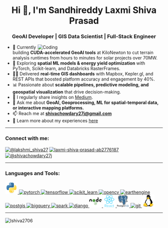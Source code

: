 <h1 align="center">Hi 👋, I'm Sandhireddy Laxmi Shiva Prasad</h1>
<h3 align="center">GeoAI Developer | GIS Data Scientist | Full-Stack Engineer</h3>
<img align="right" alt="Coding" width="400" src="[https://drive.google.com/file/d/1auLqVJ8z3gNczm7VCmhp8ZOb_o3nz9Tj/view?usp=drive_link](https://drive.google.com/file/d/1auLqVJ8z3gNczm7VCmhp8ZOb_o3nz9Tj/view?usp=sharing)">

- 🔭 Currently building **CUDA-accelerated GeoAI tools** at KiloNewton to cut terrain analysis runtimes from hours to minutes for solar projects over 70MW.
- 🌱 Exploring **spatial ML models & energy yield optimization** with PyTorch, Scikit-learn, and Databricks RasterFrames.
- 👨‍💻 Delivered **real-time GIS dashboards** with Mapbox, Kepler.gl, and REST APIs that boosted platform accuracy and engagement by 40%.
- 📊 Passionate about **scalable pipelines, predictive modeling, and geospatial visualization** that drive decision-making.
- 📝 I regularly share insights on [Medium](https://medium.com/@shivachowdary27j).
- 💬 Ask me about **GeoAI, Geoprocessing, ML for spatial-temporal data, or interactive mapping platforms.**
- 📫 Reach me at **shivachowdary27j@gmail.com**
- 📄 Learn more about my experiences [here](https://drive.google.com/file/d/1areFPh6gJGqZcis8h-4Ivmw3DMy5_857/view?usp=sharing)

---

<h3 align="left">Connect with me:</h3>
<p align="left">
<a href="https://twitter.com/@lakshmi_shiva27" target="blank"><img align="center" src="https://raw.githubusercontent.com/rahuldkjain/github-profile-readme-generator/master/src/images/icons/Social/twitter.svg" alt="@lakshmi_shiva27" height="30" width="40" /></a>
<a href="https://linkedin.com/in/laxmi-shiva-prasad-ab2776187" target="blank"><img align="center" src="https://raw.githubusercontent.com/rahuldkjain/github-profile-readme-generator/master/src/images/icons/Social/linked-in-alt.svg" alt="laxmi-shiva-prasad-ab2776187" height="30" width="40" /></a>
<a href="https://medium.com/@shivachowdary27j" target="blank"><img align="center" src="https://raw.githubusercontent.com/rahuldkjain/github-profile-readme-generator/master/src/images/icons/Social/medium.svg" alt="@shivachowdary27j" height="30" width="40" /></a>
</p>

---

<h3 align="left">Languages and Tools:</h3>
<p align="left"> 
<a href="https://www.python.org" target="_blank" rel="noreferrer"> <img src="https://raw.githubusercontent.com/devicons/devicon/master/icons/python/python-original.svg" alt="python" width="40" height="40"/> </a> 
<a href="https://pytorch.org/" target="_blank" rel="noreferrer"> <img src="https://www.vectorlogo.zone/logos/pytorch/pytorch-icon.svg" alt="pytorch" width="40" height="40"/> </a> 
<a href="https://www.tensorflow.org" target="_blank" rel="noreferrer"> <img src="https://www.vectorlogo.zone/logos/tensorflow/tensorflow-icon.svg" alt="tensorflow" width="40" height="40"/> </a> 
<a href="https://scikit-learn.org/" target="_blank" rel="noreferrer"> <img src="https://upload.wikimedia.org/wikipedia/commons/0/05/Scikit_learn_logo_small.svg" alt="scikit_learn" width="40" height="40"/> </a> 
<a href="https://opencv.org/" target="_blank" rel="noreferrer"> <img src="https://upload.wikimedia.org/wikipedia/commons/3/32/OpenCV_Logo_with_text_svg_version.svg" alt="opencv" width="40" height="40"/> </a> 
<a href="https://earthengine.google.com/" target="_blank" rel="noreferrer"> <img src="https://raw.githubusercontent.com/google/earthengine-api/master/python/examples/data/ee-logo.png" alt="earthengine" width="40" height="40"/> </a> 
<a href="https://postgis.net/" target="_blank" rel="noreferrer"> <img src="https://raw.githubusercontent.com/postgis/postgis/main/doc/images/postgis-logo.png" alt="postgis" width="40" height="40"/> </a> 
<a href="https://cloud.google.com/bigquery" target="_blank" rel="noreferrer"> <img src="https://www.vectorlogo.zone/logos/google_bigquery/google_bigquery-icon.svg" alt="bigquery" width="40" height="40"/> </a> 
<a href="https://spark.apache.org/" target="_blank" rel="noreferrer"> <img src="https://www.vectorlogo.zone/logos/apache_spark/apache_spark-icon.svg" alt="spark" width="40" height="40"/> </a> 
<a href="https://www.djangoproject.com/" target="_blank" rel="noreferrer"> <img src="https://cdn.worldvectorlogo.com/logos/django.svg" alt="django" width="40" height="40"/> </a> 
<a href="https://nodejs.org" target="_blank" rel="noreferrer"> <img src="https://raw.githubusercontent.com/devicons/devicon/master/icons/nodejs/nodejs-original-wordmark.svg" alt="nodejs" width="40" height="40"/> </a> 
<a href="https://reactjs.org/" target="_blank" rel="noreferrer"> <img src="https://raw.githubusercontent.com/devicons/devicon/master/icons/react/react-original-wordmark.svg" alt="react" width="40" height="40"/> </a> 
<a href="https://www.postgresql.org/" target="_blank" rel="noreferrer"> <img src="https://raw.githubusercontent.com/devicons/devicon/master/icons/postgresql/postgresql-original-wordmark.svg" alt="postgresql" width="40" height="40"/> </a> 
<a href="https://git-scm.com/" target="_blank" rel="noreferrer"> <img src="https://www.vectorlogo.zone/logos/git-scm/git-scm-icon.svg" alt="git" width="40" height="40"/> </a> 
<a href="https://www.linux.org/" target="_blank" rel="noreferrer"> <img src="https://raw.githubusercontent.com/devicons/devicon/master/icons/linux/linux-original.svg" alt="linux" width="40" height="40"/> </a> 
</p>

---

<p><img align="center" src="https://github-readme-stats.vercel.app/api/top-langs?username=lshiva2706&show_icons=true&locale=en&layout=compact" alt="lshiva2706" /></p>
